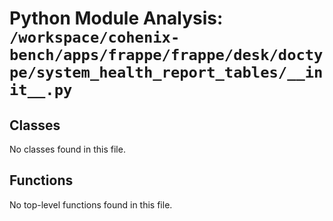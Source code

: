 # Python Module Analysis: `/workspace/cohenix-bench/apps/frappe/frappe/desk/doctype/system_health_report_tables/__init__.py`

## Classes

No classes found in this file.


## Functions

No top-level functions found in this file.
